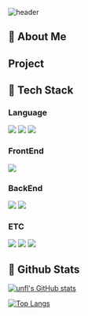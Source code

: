 ![header](https://capsule-render.vercel.app/api?type=waving&color=auto&height=200&section=header&text=capsule%20render&fontSize=50)

  

<div>
  <!--Body-->
  
  ## 👀 About Me


  ##  Project




  
  ## 🧱 Tech Stack
  ### Language
  <!--Python-->
  <img src="https://img.shields.io/badge/Python-3776AB?style=flat-square&logo=Python&logoColor=white"/>
  <!--Java-->
  <img src="https://img.shields.io/badge/Java-007396?style=flat-square&logo=OpenJDK&logoColor=white"/>
  <!--JavaScript-->
  <img src="https://img.shields.io/badge/JavaScript-F7DF1E?style=flat-square&logo=JavaScript&logoColor=white"/>
  
  ### FrontEnd
  <!--React-->
  <img src="https://img.shields.io/badge/React-61DAFB?style=flat-square&logo=React&logoColor=white&Color=white"/>
  <!--TailwindCss-->
  
  <br/>
  
  ### BackEnd
  <!--SpringBoot-->
  <img src="https://img.shields.io/badge/springboot-6DB33F?style=for-the-badge&logo=springboot&logoColor=white">
  <!--SpringSecurity-->
  <img src="https://img.shields.io/badge/Spring Security-6DB33F?style=for-the-badge&logo=Spring Security&logoColor=white">
  
  
  ### ETC
  <!--MySQL-->
  <img src="https://img.shields.io/badge/MySQL-4479A1?style=for-the-badge&logo=MySQL&logoColor=white">
  <!--NginX-->
  <img src="https://img.shields.io/badge/nginx-%23009639.svg?style=for-the-badge&logo=nginx&logoColor=white">
  <!--Docker-->
  <img src="https://img.shields.io/badge/docker-%230db7ed.svg?style=for-the-badge&logo=docker&logoColor=white">
  <br/>
  
  ## 🤔 Github Stats
  [![unfl's GitHub stats](https://github-readme-stats.vercel.app/api?username=unfl1)](https://github.com/unfl1/github-readme-stats)
  
  [![Top Langs](https://github-readme-stats.vercel.app/api/top-langs/?username=unfl1)](https://github.com/unfl1/github-readme-stats)
  
</div>
